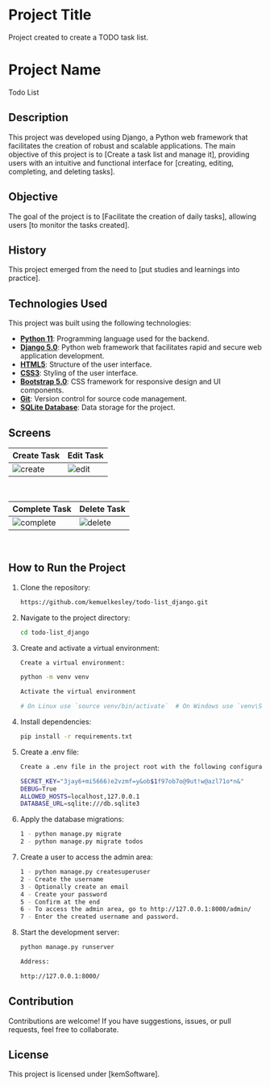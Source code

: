 # Project Title

Project created to create a TODO task list.

# Project Name

Todo List

## Description

This project was developed using Django, a Python web framework that facilitates the creation of robust and scalable applications. The main objective of this project is to [Create a task list and manage it], providing users with an intuitive and functional interface for [creating, editing, completing, and deleting tasks].

## Objective

The goal of the project is to [Facilitate the creation of daily tasks], allowing users [to monitor the tasks created].

## History

This project emerged from the need to [put studies and learnings into practice].

## Technologies Used

This project was built using the following technologies:

- **[Python 11](https://www.python.org/)**: Programming language used for the backend.
- **[Django 5.0](https://www.djangoproject.com/)**: Python web framework that facilitates rapid and secure web application development.
- **[HTML5](https://developer.mozilla.org/en-US/docs/Web/HTML/HTML5)**: Structure of the user interface.
- **[CSS3](https://developer.mozilla.org/en-US/docs/Web/CSS)**: Styling of the user interface.
- **[Bootstrap 5.0](https://getbootstrap.com/)**: CSS framework for responsive design and UI components.
- **[Git](https://git-scm.com/)**: Version control for source code management.
- **[SQLite Database](https://www.sqlite.org/)**: Data storage for the project.

## Screens

| Create Task                                                                                       | Edit Task                                                                                   |
|----------------------------------------------------------------------------------------------------|---------------------------------------------------------------------------------------------|
| ![create](https://github.com/user-attachments/assets/b3162221-0564-465b-a104-1dbe98678740) | ![edit](https://github.com/user-attachments/assets/ed594837-458f-41eb-8d89-e03ceff4021f) |

&nbsp;

| Complete Task                                                                                       | Delete Task                                                                                   |
|----------------------------------------------------------------------------------------------------|----------------------------------------------------------------------------------------------|
| ![complete](https://github.com/user-attachments/assets/45424cce-0b71-4bc9-8617-dbafd8422e5e) | ![delete](https://github.com/user-attachments/assets/e5051f93-80b8-476a-ba25-b1be35319418) |

&nbsp;

## How to Run the Project

1. Clone the repository:
    ```bash
    https://github.com/kemuelkesley/todo-list_django.git
    ```

2. Navigate to the project directory:
    ```bash
    cd todo-list_django
    ```

3. Create and activate a virtual environment:
    ```bash
    Create a virtual environment:

    python -m venv venv

    Activate the virtual environment
    
    # On Linux use `source venv/bin/activate`  # On Windows use `venv\Scripts\activate`
    ```

4. Install dependencies:
    ```bash
    pip install -r requirements.txt
    ```

5. Create a .env file:
    ```bash
    Create a .env file in the project root with the following configuration:

    SECRET_KEY="3jay6+mi5666)e2vzmf=y&ob$1f97ob7o@9ut!w@azl71o*n&"
    DEBUG=True
    ALLOWED_HOSTS=localhost,127.0.0.1
    DATABASE_URL=sqlite:///db.sqlite3
    ```

6. Apply the database migrations:
    ```bash
    1 - python manage.py migrate
    2 - python manage.py migrate todos
    ```

7. Create a user to access the admin area:
    ```bash
    1 - python manage.py createsuperuser
    2 - Create the username
    3 - Optionally create an email
    4 - Create your password
    5 - Confirm at the end
    6 - To access the admin area, go to http://127.0.0.1:8000/admin/
    7 - Enter the created username and password.
    ```

8. Start the development server:
    ```bash
    python manage.py runserver

    Address:

    http://127.0.0.1:8000/
    ```

## Contribution

Contributions are welcome! If you have suggestions, issues, or pull requests, feel free to collaborate.

## License

This project is licensed under [kemSoftware].
